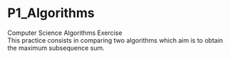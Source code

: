 # P1_Algorithms
Computer Science Algorithms Exercise \
This practice consists in comparing two algorithms which aim is to obtain
the maximum subsequence sum.


